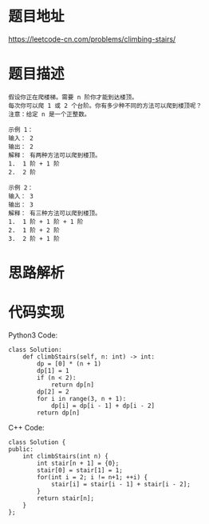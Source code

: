 # **题目地址**
https://leetcode-cn.com/problems/climbing-stairs/
# **题目描述**
```
假设你正在爬楼梯。需要 n 阶你才能到达楼顶。
每次你可以爬 1 或 2 个台阶。你有多少种不同的方法可以爬到楼顶呢？
注意：给定 n 是一个正整数。

示例 1：
输入： 2
输出： 2
解释： 有两种方法可以爬到楼顶。
1.  1 阶 + 1 阶
2.  2 阶

示例 2：
输入： 3
输出： 3
解释： 有三种方法可以爬到楼顶。
1.  1 阶 + 1 阶 + 1 阶
2.  1 阶 + 2 阶
3.  2 阶 + 1 阶
```
# **思路解析**
# **代码实现**
Python3 Code:
```
class Solution:
    def climbStairs(self, n: int) -> int:
        dp = [0] * (n + 1)
        dp[1] = 1
        if (n < 2):
            return dp[n]
        dp[2] = 2
        for i in range(3, n + 1):
            dp[i] = dp[i - 1] + dp[i - 2]
        return dp[n]
```
C++ Code:
```
class Solution {
public:
    int climbStairs(int n) {
        int stair[n + 1] = {0};
        stair[0] = stair[1] = 1;
        for(int i = 2; i != n+1; ++i) {
            stair[i] = stair[i - 1] + stair[i - 2];
        }
        return stair[n];
    }
};
```
